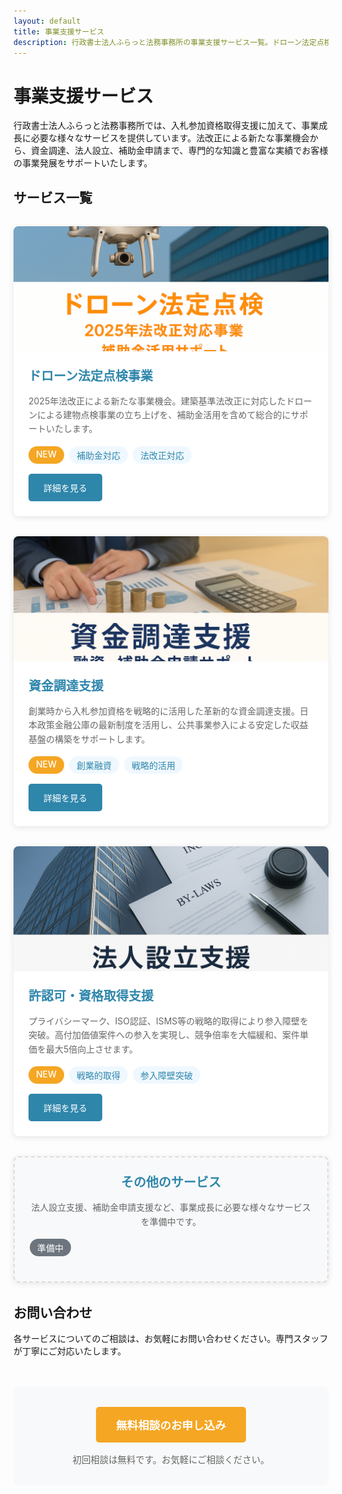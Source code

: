 ```yaml
---
layout: default
title: 事業支援サービス
description: 行政書士法人ふらっと法務事務所の事業支援サービス一覧。ドローン法定点検事業、資金調達支援、法人設立支援、補助金申請支援など、事業成長をトータルサポートいたします。
---
```


# 事業支援サービス

行政書士法人ふらっと法務事務所では、入札参加資格取得支援に加えて、事業成長に必要な様々なサービスを提供しています。法改正による新たな事業機会から、資金調達、法人設立、補助金申請まで、専門的な知識と豊富な実績でお客様の事業発展をサポートいたします。

## サービス一覧

<div class="services-grid">
  <div class="service-card">
    <div class="service-banner">
      <img src="/assets/images/drone_card_banner_orange.png" alt="ドローン法定点検事業" class="service-image">
    </div>
    <div class="service-content">
      <h3>ドローン法定点検事業</h3>
      <p>2025年法改正による新たな事業機会。建築基準法改正に対応したドローンによる建物点検事業の立ち上げを、補助金活用を含めて総合的にサポートいたします。</p>
      <div class="service-features">
        <span class="feature-tag">NEW</span>
        <span class="feature-tag">補助金対応</span>
        <span class="feature-tag">法改正対応</span>
      </div>
      <a href="/drone-inspection/" class="service-link">詳細を見る</a>
    </div>
  </div>

  <div class="service-card">
    <div class="service-banner">
      <img src="/assets/images/funding_card_banner_400x300.png" alt="資金調達支援" class="service-image">
    </div>
    <div class="service-content">
      <h3>資金調達支援</h3>
      <p>創業時から入札参加資格を戦略的に活用した革新的な資金調達支援。日本政策金融公庫の最新制度を活用し、公共事業参入による安定した収益基盤の構築をサポートします。</p>
      <div class="service-features">
        <span class="feature-tag">NEW</span>
        <span class="feature-tag">創業融資</span>
        <span class="feature-tag">戦略的活用</span>
      </div>
      <a href="/funding-support/" class="service-link">詳細を見る</a>
    </div>
  </div>

  <div class="service-card">
    <div class="service-banner">
      <img src="/assets/images/establishment_card_banner_400x300.png" alt="許認可・資格取得支援" class="service-image">
    </div>
    <div class="service-content">
      <h3>許認可・資格取得支援</h3>
      <p>プライバシーマーク、ISO認証、ISMS等の戦略的取得により参入障壁を突破。高付加価値案件への参入を実現し、競争倍率を大幅緩和、案件単価を最大5倍向上させます。</p>
      <div class="service-features">
        <span class="feature-tag">NEW</span>
        <span class="feature-tag">戦略的取得</span>
        <span class="feature-tag">参入障壁突破</span>
      </div>
      <a href="/license-certification/" class="service-link">詳細を見る</a>
    </div>
  </div>

  <div class="service-card coming-soon">
    <div class="service-content">
      <h3>その他のサービス</h3>
      <p>法人設立支援、補助金申請支援など、事業成長に必要な様々なサービスを準備中です。</p>
      <div class="service-features">
        <span class="feature-tag coming-soon-tag">準備中</span>
      </div>
    </div>
  </div>
</div>

## お問い合わせ

各サービスについてのご相談は、お気軽にお問い合わせください。専門スタッフが丁寧にご対応いたします。

<div class="contact-section">
  <a href="/contact/" class="contact-button">無料相談のお申し込み</a>
  <p class="contact-note">初回相談は無料です。お気軽にご相談ください。</p>
</div>

<style>
.services-grid {
  display: grid;
  grid-template-columns: repeat(auto-fit, minmax(300px, 1fr));
  gap: 2rem;
  margin: 2rem 0;
}

.service-card {
  background: #fff;
  border-radius: 8px;
  box-shadow: 0 2px 10px rgba(0,0,0,0.1);
  overflow: hidden;
  transition: transform 0.3s ease, box-shadow 0.3s ease;
}

.service-card:hover {
  transform: translateY(-5px);
  box-shadow: 0 5px 20px rgba(0,0,0,0.15);
}

.service-banner {
  width: 100%;
  height: 200px;
  overflow: hidden;
}

.service-image {
  width: 100%;
  height: 100%;
  object-fit: cover;
}

.service-content {
  padding: 1.5rem;
}

.service-content h3 {
  margin: 0 0 1rem 0;
  color: #2E86AB;
  font-size: 1.25rem;
  font-weight: bold;
}

.service-content p {
  margin: 0 0 1rem 0;
  color: #666;
  line-height: 1.6;
}

.service-features {
  display: flex;
  flex-wrap: wrap;
  gap: 0.5rem;
  margin: 1rem 0;
}

.feature-tag {
  background: #f0f8ff;
  color: #2E86AB;
  padding: 0.25rem 0.75rem;
  border-radius: 20px;
  font-size: 0.875rem;
  font-weight: 500;
}

.feature-tag:first-child {
  background: #F5A623;
  color: white;
}

.service-link {
  display: inline-block;
  background: #2E86AB;
  color: white;
  padding: 0.75rem 1.5rem;
  border-radius: 5px;
  text-decoration: none;
  font-weight: 500;
  transition: background-color 0.3s ease;
}

.service-link:hover {
  background: #1e5f7a;
  text-decoration: none;
  color: white;
}

.contact-section {
  text-align: center;
  margin: 3rem 0;
  padding: 2rem;
  background: #f8f9fa;
  border-radius: 8px;
}

.contact-button {
  display: inline-block;
  background: #F5A623;
  color: white;
  padding: 1rem 2rem;
  border-radius: 5px;
  text-decoration: none;
  font-weight: bold;
  font-size: 1.1rem;
  transition: background-color 0.3s ease;
}

.contact-button:hover {
  background: #e6941f;
  text-decoration: none;
  color: white;
}

.contact-note {
  margin: 1rem 0 0 0;
  color: #666;
  font-size: 0.9rem;
}

.service-card.coming-soon {
  background: #f8f9fa;
  border: 2px dashed #ddd;
}

.service-card.coming-soon .service-content {
  text-align: center;
}

.coming-soon-tag {
  background: #6c757d !important;
  color: white !important;
}

@media (max-width: 768px) {
  .services-grid {
    grid-template-columns: 1fr;
    gap: 1.5rem;
  }
  
  .service-content {
    padding: 1rem;
  }
  
  .contact-section {
    padding: 1.5rem;
  }
}
</style>

